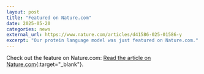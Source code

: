 ```yaml
---
layout: post
title: "Featured on Nature.com"
date: 2025-05-20
categories: news
external_url: https://www.nature.com/articles/d41586-025-01586-y
excerpt: "Our protein language model was just featured on Nature.com."
---
```

Check out the feature on Nature.com: [Read the article on Nature.com](https://www.nature.com/articles/d41586-025-01586-y){:target="_blank"}.

